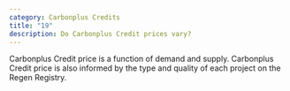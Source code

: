 ```yaml
---
category: Carbonplus Credits
title: "19"
description: Do Carbonplus Credit prices vary?
---
```

Carbonplus Credit price is a function of demand and supply. Carbonplus Credit price is also informed by the type and quality of each project on the Regen Registry.